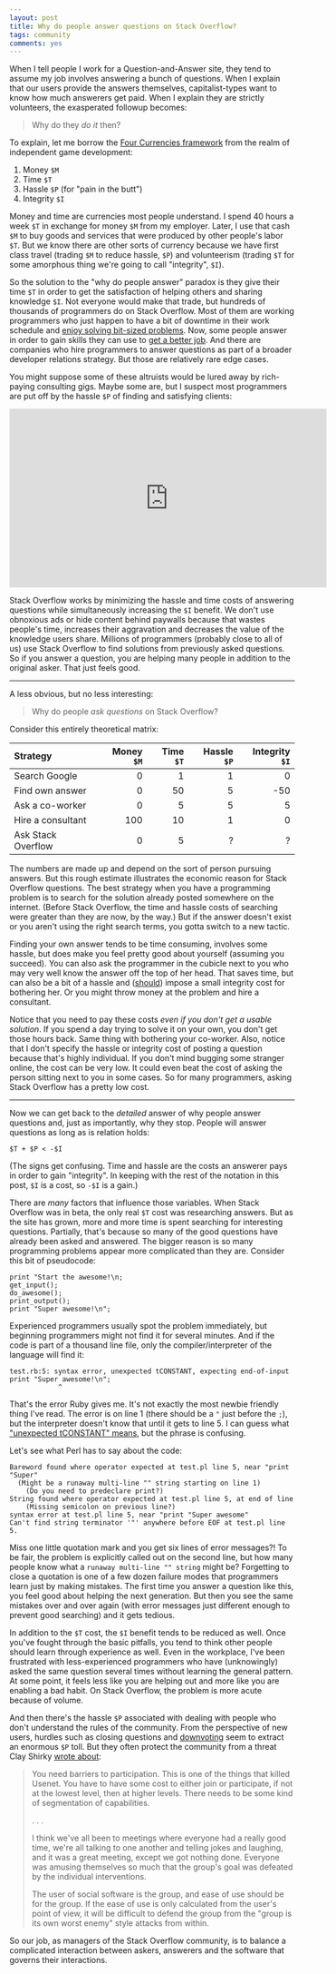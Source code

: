 ```yaml
---
layout: post
title: Why do people answer questions on Stack Overflow?
tags: community
comments: yes
---
```


When I tell people I work for a Question-and-Answer site, they tend to
assume my job involves answering a bunch of questions. When I explain
that our users provide the answers themselves, capitalist-types want
to know how much answerers get paid. When I explain they are strictly
volunteers, the exasperated followup becomes:

> Why do they _do it_ then?

To explain, let me borrow the
[Four Currencies framework](http://www.fortressofdoors.com/piracy-and-the-four-currencies/)
from the realm of independent game development:

1. Money `$M`
2. Time `$T`
3. Hassle `$P` (for "pain in the butt")
4. Integrity `$I`

Money and time are currencies most people understand. I spend 40 hours
a week `$T` in exchange for money `$M` from my employer. Later, I use
that cash `$M` to buy goods and services that were produced by other
people's labor `$T`. But we know there are other sorts of currency
because we have first class travel (trading `$M` to reduce hassle,
`$P`) and volunteerism (trading `$T` for some amorphous thing we're
going to call "integrity", `$I`).

So the solution to the "why do people answer" paradox is they give
their time `$T` in order to get the satisfaction of helping others and
sharing knowledge `$I`. Not everyone would make that trade, but
hundreds of thousands of programmers do on Stack Overflow. Most of
them are working programmers who just happen to have a bit of downtime
in their work schedule and
[enjoy solving bit-sized problems](http://meta.stackexchange.com/a/17406/1438).
Now, some people answer in order to gain skills they can use to
[get a better job](http://stackoverflow.com/jobs). And there are
companies who hire programmers to answer questions as part of a
broader developer relations strategy. But those are relatively rare
edge cases.

You might suppose some of these altruists would be lured away by
rich-paying consulting gigs. Maybe some are, but I suspect most
programmers are put off by the hassle `$P` of finding and satisfying
clients:

<iframe width="560" height="315"
src="https://www.youtube.com/embed/BKorP55Aqvg" frameborder="0"
allowfullscreen></iframe>

Stack Overflow works by minimizing the hassle and time costs of
answering questions while simultaneously increasing the `$I`
benefit. We don't use obnoxious ads or hide content behind paywalls
because that wastes people's time, increases their aggravation and
decreases the value of the knowledge users share. Millions of
programmers (probably close to all of us) use Stack Overflow to find
solutions from previously asked questions. So if you answer a
question, you are helping many people in addition to the original
asker. That just feels good.

---

A less obvious, but no less interesting:

> Why do people _ask questions_ on Stack Overflow?

Consider this entirely theoretical matrix:

Strategy           | Money `$M` | Time `$T` | Hassle `$P` | Integrity `$I`
:------            |      ----: |      ---: |      -----: | --------:
Search Google      |          0 |         1 |           1 |         0
Find own answer    |          0 |        50 |           5 |       -50 
Ask a co-worker    |          0 |         5 |           5 |         5 
Hire a consultant  |        100 |        10 |           1 |         0
Ask Stack Overflow |          0 |         5 |           ? |         ?

The numbers are made up and depend on the sort of person pursuing
answers. But this rough estimate illustrates the economic reason for
Stack Overflow questions. The best strategy when you have a
programming problem is to search for the solution already posted
somewhere on the internet. (Before Stack Overflow, the time and hassle
costs of searching were greater than they are now, by the way.) But if
the answer doesn't exist or you aren't using the right search terms,
you gotta switch to a new tactic.

Finding your own answer tends to be time consuming, involves some
hassle, but does make you feel pretty good about yourself (assuming
you succeed). You can also ask the programmer in the cubicle next to
you who may very well know the answer off the top of her head. That
saves time, but can also be a bit of a hassle and
([should](http://www.joelonsoftware.com/articles/fog0000000022.html))
impose a small integrity cost for bothering her. Or you might throw
money at the problem and hire a consultant.

Notice that you need to pay these costs _even if you don't get a
usable solution_. If you spend a day trying to solve it on your own,
you don't get those hours back. Same thing with bothering your
co-worker. Also, notice that I don't specify the hassle or integrity
cost of posting a question because that's highly individual. If you
don't mind bugging some stranger online, the cost can be very low. It
could even beat the cost of asking the person sitting next to you in
some cases. So for many programmers, asking Stack Overflow has a
pretty low cost.

---

Now we can get back to the _detailed_ answer of why people answer
questions and, just as importantly, why they stop. People will answer
questions as long as is relation holds:

    $T + $P < -$I

(The signs get confusing. Time and hassle are the costs an answerer
pays in order to gain "integrity". In keeping with the rest of the
notation in this post, `$I` is a cost, so `-$I` is a gain.)

There are _many_ factors that influence those variables. When Stack
Overflow was in beta, the only real `$T` cost was researching
answers. But as the site has grown, more and more time is spent
searching for interesting questions. Partially, that's because so many
of the good questions have already been asked and answered. The bigger
reason is so many programming problems appear more complicated than
they are. Consider this bit of pseudocode:

    print "Start the awesome!\n;
    get_input();
    do_awesome();
    print_output();
    print "Super awesome!\n";

Experienced programmers usually spot the problem immediately, but
beginning programmers might not find it for several minutes. And if
the code is part of a thousand line file, only the
compiler/interpreter of the language will find it:

    test.rb:5: syntax error, unexpected tCONSTANT, expecting end-of-input
    print "Super awesome!\n";
                ^

That's the error Ruby gives me. It's not exactly the most newbie
friendly thing I've read. The error is on line 1 (there should be a
`"` just before the `;`), but the interpreter doesn't know that until
it gets to line 5. I can guess what
["unexpected tCONSTANT" means](http://stackoverflow.com/a/7317408/1438),
but the phrase is confusing.

Let's see what Perl has to say about the code:

    Bareword found where operator expected at test.pl line 5, near "print "Super"
      (Might be a runaway multi-line "" string starting on line 1)
    	(Do you need to predeclare print?)
    String found where operator expected at test.pl line 5, at end of line
	    (Missing semicolon on previous line?)
    syntax error at test.pl line 5, near "print "Super awesome"
    Can't find string terminator '"' anywhere before EOF at test.pl line 5.

Miss one little quotation mark and you get six lines of error
messages?! To be fair, the problem is explicitly called out on the
second line, but how many people know what a `runaway multi-line ""
string` might be? Forgetting to close a quotation is one of a few
dozen failure modes that programmers learn just by making
mistakes. The first time you answer a question like this, you feel
good about helping the next generation. But then you see the same
mistakes over and over again (with error messages just different
enough to prevent good searching) and it gets tedious.

In addition to the `$T` cost, the `$I` benefit tends to be reduced as
well. Once you've fought through the basic pitfalls, you tend to think
other people should learn through experience as well. Even in the
workplace, I've been frustrated with less-experienced programmers who
have (unknowingly) asked the same question several times without
learning the general pattern. At some point, it feels less like you
are helping out and more like you are enabling a bad habit. On Stack
Overflow, the problem is more acute because of volume.

And then there's the hassle `$P` associated with dealing with people
who don't understand the rules of the community. From the perspective
of new users, hurdles such as closing questions and
[downvoting](http://jericson.github.io/2015/05/18/downvotes.html) seem
to extract an enormous `$P` toll. But they often protect the community
from a threat Clay Shirky
[wrote about](http://www.shirky.com/writings/herecomeseverybody/group_enemy.html):

> You need barriers to participation. This is one of the things that
> killed Usenet. You have to have some cost to either join or
> participate, if not at the lowest level, then at higher
> levels. There needs to be some kind of segmentation of capabilities.
>
> . . .
>
> I think we've all been to meetings where everyone had a really good
> time, we're all talking to one another and telling jokes and
> laughing, and it was a great meeting, except we got nothing
> done. Everyone was amusing themselves so much that the group's goal
> was defeated by the individual interventions.
>
> The user of social software is the group, and ease of use should be
> for the group. If the ease of use is only calculated from the user's
> point of view, it will be difficult to defend the group from the
> "group is its own worst enemy" style attacks from within.

So our job, as managers of the Stack Overflow community, is to balance
a complicated interaction between askers, answerers and the software
that governs their interactions.

<!--  LocalWords:  iframe LocalWords https frameborder BKorP paywalls
 -->
<!--  LocalWords:  html allowfullscreen rb tCONSTANT Shirky http
 -->
<!--  LocalWords:  downvoting askers
 -->
